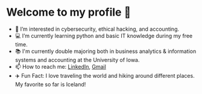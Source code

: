 # Welcome to my profile 👋
- 👀 I’m interested in cybersecurity, ethical hacking, and accounting.
- 💻 I’m currently learning python and basic IT knowledge during my free time.
- 📚 I'm currently double majoring both in business analytics & information systems and accounting at the University of Iowa.
- 📫 How to reach me: [LinkedIn](https://www.linkedin.com/in/jakob-malasig/), [Gmail](jakobmalasigk@gmail.com)
- ✈️ Fun Fact: I love traveling the world and hiking around different places. My favorite so far is Iceland!

